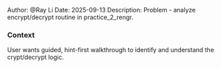 Author: @Ray Li
Date: 2025-09-13
Description: Problem - analyze encrypt/decrypt routine in practice_2_rengr.

### Context
User wants guided, hint-first walkthrough to identify and understand the crypt/decrypt logic.
